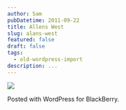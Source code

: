 ```yaml
---
author: Sam
pubDatetime: 2011-09-22
title: Allens West
slug: alans-west
featured: false
draft: false
tags:
  - old-wordpress-import
description: ...
---
```


[![](https://blog.bonxy.net/wp-content/uploads/2011/09/Stockton-on-Tees-20110918-00006.jpg)](https://blog.bonxy.net/wp-content/uploads/2011/09/Stockton-on-Tees-20110918-00006.jpg)

 Posted with WordPress for BlackBerry.